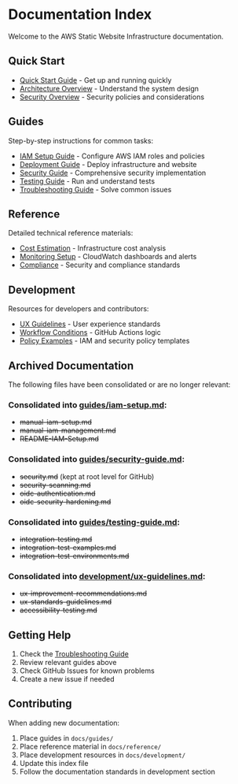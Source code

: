 # Documentation Index

Welcome to the AWS Static Website Infrastructure documentation.

## Quick Start

- [Quick Start Guide](quick-start.md) - Get up and running quickly
- [Architecture Overview](../ARCHITECTURE.md) - Understand the system design
- [Security Overview](../SECURITY.md) - Security policies and considerations

## Guides

Step-by-step instructions for common tasks:

- [IAM Setup Guide](guides/iam-setup.md) - Configure AWS IAM roles and policies
- [Deployment Guide](guides/deployment-guide.md) - Deploy infrastructure and website
- [Security Guide](guides/security-guide.md) - Comprehensive security implementation
- [Testing Guide](guides/testing-guide.md) - Run and understand tests
- [Troubleshooting Guide](guides/troubleshooting.md) - Solve common issues

## Reference

Detailed technical reference materials:

- [Cost Estimation](reference/cost-estimation.md) - Infrastructure cost analysis
- [Monitoring Setup](reference/monitoring.md) - CloudWatch dashboards and alerts
- [Compliance](reference/compliance.md) - Security and compliance standards

## Development

Resources for developers and contributors:

- [UX Guidelines](development/ux-guidelines.md) - User experience standards
- [Workflow Conditions](development/workflow-conditions.md) - GitHub Actions logic
- [Policy Examples](development/policy-examples.md) - IAM and security policy templates

## Archived Documentation

The following files have been consolidated or are no longer relevant:

### Consolidated into [guides/iam-setup.md](guides/iam-setup.md):
- ~~manual-iam-setup.md~~ 
- ~~manual-iam-management.md~~
- ~~README-IAM-Setup.md~~

### Consolidated into [guides/security-guide.md](guides/security-guide.md):
- ~~security.md~~ (kept at root level for GitHub)
- ~~security-scanning.md~~
- ~~oidc-authentication.md~~
- ~~oidc-security-hardening.md~~

### Consolidated into [guides/testing-guide.md](guides/testing-guide.md):
- ~~integration-testing.md~~
- ~~integration-test-examples.md~~
- ~~integration-test-environments.md~~

### Consolidated into [development/ux-guidelines.md](development/ux-guidelines.md):
- ~~ux-improvement-recommendations.md~~
- ~~ux-standards-guidelines.md~~
- ~~accessibility-testing.md~~

## Getting Help

1. Check the [Troubleshooting Guide](guides/troubleshooting.md)
2. Review relevant guides above
3. Check GitHub Issues for known problems
4. Create a new issue if needed

## Contributing

When adding new documentation:

1. Place guides in `docs/guides/`
2. Place reference material in `docs/reference/`
3. Place development resources in `docs/development/`
4. Update this index file
5. Follow the documentation standards in development section